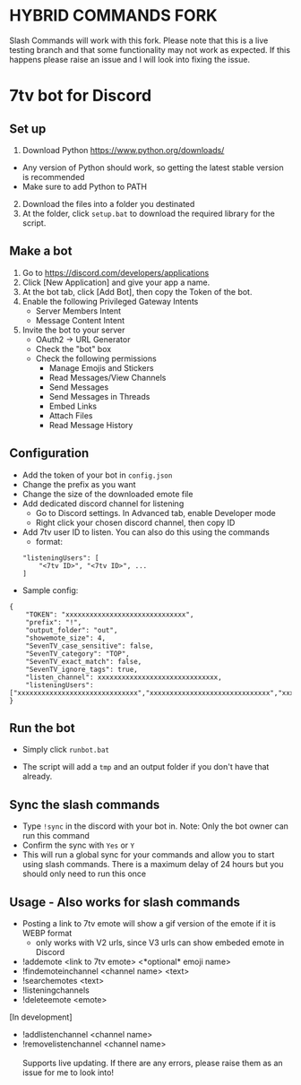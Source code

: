 # **HYBRID COMMANDS FORK**
Slash Commands will work with this fork. Please note that this is a live testing branch and that some functionality may not work as expected. If this happens please raise an issue and I will look into fixing the issue.

# 7tv bot for Discord

## Set up
1) Download Python https://www.python.org/downloads/
- Any version of Python should work, so getting the latest stable version is recommended
- Make sure to add Python to PATH
2) Download the files into a folder you destinated
3) At the folder, click `setup.bat` to download the required library for the script. 

## Make a bot
1) Go to https://discord.com/developers/applications
2) Click [New Application] and give your app a name.
3) At the bot tab, click [Add Bot], then copy the Token of the bot.
4) Enable the following Privileged Gateway Intents
	- Server Members Intent
	- Message Content Intent
5) Invite the bot to your server
    - OAuth2 -> URL Generator
    - Check the "bot" box
    - Check the following permissions
		- Manage Emojis and Stickers
		- Read Messages/View Channels
		- Send Messages
		- Send Messages in Threads
		- Embed Links
		- Attach Files
		- Read Message History

## Configuration
- Add the token of your bot in `config.json`
- Change the prefix as you want
- Change the size of the downloaded emote file
- Add dedicated discord channel for listening
    - Go to Discord settings. In Advanced tab, enable Developer mode
    - Right click your chosen discord channel, then copy ID
- Add 7tv user ID to listen. You can also do this using the commands
    - format:
    ```
    "listeningUsers": [
        "<7tv ID>", "<7tv ID>", ...
    ]
    ```
- Sample config:
```
{
    "TOKEN": "xxxxxxxxxxxxxxxxxxxxxxxxxxxxxx",
    "prefix": "!",
    "output_folder": "out",
    "showemote_size": 4,
    "SevenTV_case_sensitive": false,
    "SevenTV_category": "TOP",
    "SevenTV_exact_match": false,
    "SevenTV_ignore_tags": true,
    "listen_channel": xxxxxxxxxxxxxxxxxxxxxxxxxxxxxx,
    "listeningUsers": ["xxxxxxxxxxxxxxxxxxxxxxxxxxxxxx","xxxxxxxxxxxxxxxxxxxxxxxxxxxxxx","xxxxxxxxxxxxxxxxxxxxxxxxxxxxxx"]
}
```

## Run the bot
- Simply click `runbot.bat`
* The script will add a `tmp` and an output folder if you don't have that already. 

## Sync the slash commands
- Type `!sync` in the discord with your bot in. Note: Only the bot owner can run this command
- Confirm the sync with `Yes` or `Y`
- This will run a global sync for your commands and allow you to start using slash commands. There is a maximum delay of 24 hours but you should only need to run this once

## Usage -  Also works for slash commands
- Posting a link to 7tv emote will show a gif version of the emote if it is WEBP format
    - only works with V2 urls, since V3 urls can show embeded emote in Discord
- !addemote \<link to 7tv emote\> \<\*optional\* emoji name\>
- !findemoteinchannel \<channel name\> \<text\>
- !searchemotes \<text\>
- !listeningchannels
- !deleteemote <emote\>

[In development]
- !addlistenchannel <channel name\>   
- !removelistenchannel <channel name\> \
\
Supports live updating. If there are any errors, please raise them as an issue for me to look into!
